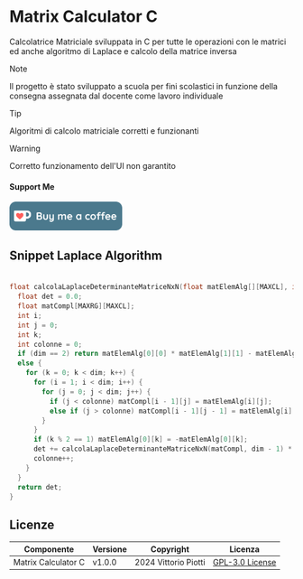 # Matrix Calculator C



Calcolatrice Matriciale sviluppata in C per tutte le operazioni con le matrici ed anche algoritmo di Laplace e calcolo della matrice inversa



> [!NOTE]
> Il progetto è stato sviluppato a scuola per fini scolastici in funzione della consegna assegnata dal docente come lavoro individuale



> [!TIP]
> Algoritmi di calcolo matriciale corretti e funzionanti

> [!WARNING]
> Corretto funzionamento dell'UI non garantito

#### Support Me

[<img width="200" src="https://github.com/vittorioPiotti/vittorioPiotti/blob/main/immagini/support.png"/>](https://ko-fi.com/vittoriopiotti)



## Snippet Laplace Algorithm

```c

float calcolaLaplaceDeterminanteMatriceNxN(float matElemAlg[][MAXCL], int dim) {
  float det = 0.0;
  float matCompl[MAXRG][MAXCL];
  int i;
  int j = 0;
  int k;
  int colonne = 0;
  if (dim == 2) return matElemAlg[0][0] * matElemAlg[1][1] - matElemAlg[0][1] * matElemAlg[1][0];
  else {
    for (k = 0; k < dim; k++) {
      for (i = 1; i < dim; i++) {
        for (j = 0; j < dim; j++) {
          if (j < colonne) matCompl[i - 1][j] = matElemAlg[i][j];
          else if (j > colonne) matCompl[i - 1][j - 1] = matElemAlg[i][j];
        }
      }
      if (k % 2 == 1) matElemAlg[0][k] = -matElemAlg[0][k];
      det += calcolaLaplaceDeterminanteMatriceNxN(matCompl, dim - 1) * matElemAlg[0][k];
      colonne++;
    }
  }
  return det;
}

```

## Licenze

| Componente         | Versione  | Copyright                         | Licenza                                                       |
|--------------------|-----------|-----------------------------------|---------------------------------------------------------------|
| Matrix Calculator C | v1.0.0    | 2024 Vittorio Piotti              | [GPL-3.0 License](https://github.com/vittorioPiotti/Matrix-Calculator-C/blob/main/LICENSE.md) |
